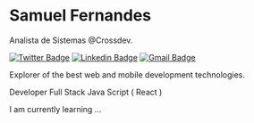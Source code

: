 # Samuel Fernandes

Analista de Sistemas @Crossdev.

[![Twitter Badge](https://img.shields.io/badge/-@Samuel02199550-FF6600?style=flat&logo=twitter&logoColor=white&link=https://twitter.com/Samuel02199550)](https://twitter.com/Samuel02199550) 
[![Linkedin Badge](https://img.shields.io/badge/-Samuel%20Fernandes-FF6600?style=flat&logo=Linkedin&logoColor=white&link=https://www.linkedin.com/in/samuel-fernandes-1069aa15b/)](https://www.linkedin.com/in/samuel-fernandes-1069aa15b/) 
[![Gmail Badge](https://img.shields.io/badge/-samuelfernandesotaviano@gmail.com-FF6600?style=flat&logo=Gmail&logoColor=white&link=mailto:samuelfernandesotaviano@gmail.com)](mailto:samuelfernandesotaviano@gmail.com)

Explorer of the best web and mobile development technologies.

Developer Full Stack Java Script ( React )

I am currently learning ...
